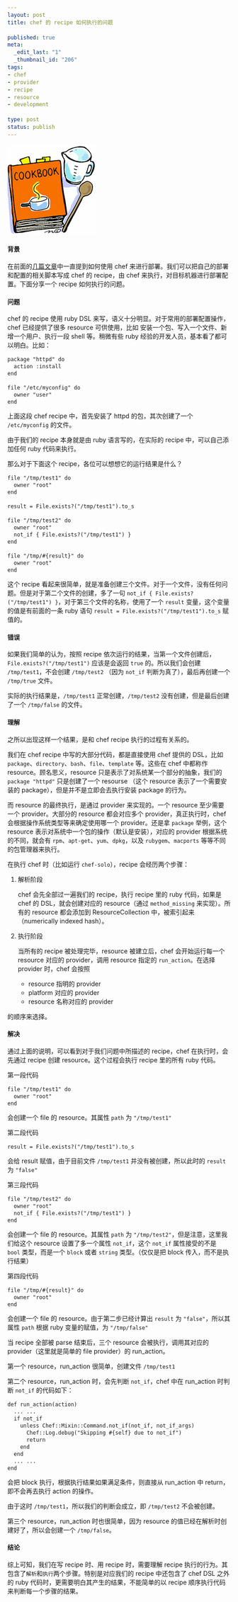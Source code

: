```yaml
---
layout: post
title: chef 的 recipe 如何执行的问题

published: true
meta:
  _edit_last: "1"
  _thumbnail_id: "206"
tags:
- chef
- provider
- recipe
- resource
- development

type: post
status: publish
---
```


![cookbook](/images/2011/cookbook.gif)

#### 背景

在前面的[几篇文章](/2011/07/chef-infrastructure-as-code/)中一直提到如何使用 chef 来进行部署。我们可以把自己的部署和配置的相关脚本写成 chef 的 recipe，由 chef 来执行，对目标机器进行部署配置。下面分享一个 recipe 如何执行的问题。

#### 问题

chef 的 recipe 使用 ruby DSL 来写，语义十分明显。对于常用的部署配置操作，chef 已经提供了很多 resource 可供使用，比如 安装一个包、写入一个文件、新增一个用户、执行一段 shell 等。稍微有些 ruby 经验的开发人员，基本看了都可以明白。比如：

    package "httpd" do
      action :install
    end

    file "/etc/myconfig" do
      owner "user"
    end

上面这段 chef recipe 中，首先安装了 httpd 的包，其次创建了一个 `/etc/myconfig` 的文件。

由于我们的 recipe 本身就是由 ruby 语言写的，在实际的 recipe 中，可以自己添加任何 ruby 代码来执行。

那么对于下面这个 recipe，各位可以想想它的运行结果是什么？

    file "/tmp/test1" do
      owner "root"
    end

    result = File.exists?("/tmp/test1").to_s

    file "/tmp/test2" do
      owner "root"
      not_if { File.exists?("/tmp/test1") }
    end

    file "/tmp/#{result}" do
      owner "root"
    end

这个 recipe 看起来很简单，就是准备创建三个文件。对于一个文件，没有任何问题。但是对于第二个文件的创建，多了一句 `not_if { File.exists?("/tmp/test1") }`，对于第三个文件的名称，使用了一个 `result` 变量，这个变量的值是有前面的一条 ruby 语句 `result = File.exists?("/tmp/test1").to_s` 赋值的。

#### 错误

如果我们简单的认为，按照 recipe 依次运行的结果，当第一个文件创建后，`File.exists?("/tmp/test1")` 应该是会返回 `true` 的。所以我们会创建 `/tmp/test1`，不会创建 `/tmp/test2` （因为 `not_if` 判断为真了），最后再创建一个 `/tmp/true` 文件。

实际的执行结果是，`/tmp/test1` 正常创建，`/tmp/test2` 没有创建，但是最后创建了一个 `/tmp/false` 的文件。

#### 理解

之所以出现这样一个结果，是和 chef recipe 执行的过程有关系的。

我们在 chef recipe 中写的大部分代码，都是直接使用 chef 提供的 DSL，比如 `package`、`directory`、`bash`、`file`、`template` 等。这些在 chef 中都称作 resource。顾名思义，resource 只是表示了对系统某一个部分的抽象，我们的 `package "httpd"` 只是创建了一个 resourse （这个 resource 表示了一个需要安装的 package），但是并不是立即会去执行安装 package 的行为。

而 resource 的最终执行，是通过 provider 来实现的。一个 resource 至少需要 一个 provider。大部分的 resource 都会对应多个 provider，真正执行时，chef 会根据操作系统类型等来确定使用哪一个 provider。还是拿 `package` 举例，这个 resource 表示对系统中一个包的操作（默认是安装），对应的 provider 根据系统的不同，就会有 `rpm`、`apt-get`、`yum`、`dpkg`，以及 `rubygem`、`macports` 等等不同的包管理器来执行。

在执行 chef 时（比如运行 `chef-solo`），recipe 会经历两个步骤：

1. 解析阶段

    chef 会先全部过一遍我们的 recipe，执行 recipe 里的 ruby 代码，如果是 chef 的 DSL，就会创建对应的 resource（通过 `method_missing` 来实现）。所有的 resource 都会添加到 ResourceCollection 中，被索引起来（numerically indexed hash）。

2. 执行阶段

    当所有的 recipe 被处理完毕，resource 被建立后，chef 会开始运行每一个 resource 对应的 provider，调用 resource 指定的 `run_action`。在选择 provider 时，chef 会按照

    - resource 指明的 provider
    - platform 对应的 provider
    - resource 名称对应的 provider

的顺序来选择。

#### 解决

通过上面的说明，可以看到对于我们问题中所描述的 recipe，chef 在执行时，会先通过 recipe 创建 resource。这个过程会执行 recipe 里的所有 ruby 代码。

第一段代码

    file "/tmp/test1" do
      owner "root"
    end

会创建一个 file 的 resource。其属性 `path` 为 `"/tmp/test1"`

第二段代码

    result = File.exists?("/tmp/test1").to_s

会给 result 赋值，由于目前文件 `/tmp/test1` 并没有被创建，所以此时的 `result` 为 `"false"`

第三段代码

    file "/tmp/test2" do
      owner "root"
      not_if { File.exists?("/tmp/test1") }
    end

会创建一个 file 的 resource。其属性 `path` 为 `"/tmp/test2"`，但是注意，这里我们给这个 resource 设置了多一个属性 `not_if`，这个 `not_if` 属性接受的不是 `bool` 类型，而是一个 `block` 或者 `string` 类型。（仅仅是把 block 传入，而不是执行结果）

第四段代码

    file "/tmp/#{result}" do
      owner "root"
    end

会创建一个 file 的 resource。由于第二步已经计算出 `result` 为 `"false"`，所以其属性 `path` 根据 ruby 变量的赋值，为 `"/tmp/false"`

当 recipe 全部被 parse 结束后，三个 resource 会被执行，调用其对应的 provider（这里就是简单的 file provider）的 run_action。

第一个 resource，run_action 很简单，创建文件 `/tmp/test1`

第二个 resource，run_action 时，会先判断 `not_if`，chef 中在 run_action 时判断 `not_if` 的代码如下：

    def run_action(action)
      ... ...
      if not_if
        unless Chef::Mixin::Command.not_if(not_if, not_if_args)
          Chef::Log.debug("Skipping #{self} due to not_if")
          return
        end
      end
      ... ...
    end

会把 block 执行，根据执行结果如果满足条件，则直接从 run_action 中 return，即不会再去执行 action 的操作。

由于这时 `/tmp/test1`，所以我们的判断会成立，即 `/tmp/test2` 不会被创建。

第三个 resource，run_action 时也很简单，因为 resource 的值已经在解析时创建好了，所以会创建一个 `/tmp/false`。

#### 结论

综上可知，我们在写 recipe 时、用 recipe 时，需要理解 recipe 执行的行为。其包含了`解析`和`执行`两个步骤。特别是对应我们的 recipe 中还包含了 chef DSL 之外的 ruby 代码时，更需要明白其产生的结果，不能简单的以 recipe 顺序执行代码来判断每一个步骤的结果。
